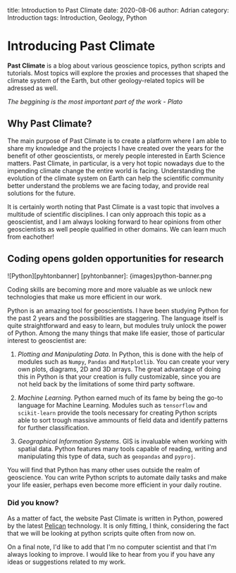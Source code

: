 title: Introduction to Past Climate
date: 2020-08-06
author: Adrian
category: Introduction
tags: Introduction, Geology, Python

# Introducing Past Climate

**Past Climate** is a blog about various geoscience topics, python scripts and tutorials. Most topics will explore the proxies and processes that shaped the climate system of the Earth, but other geology-related topics will be adressed as well. 

*The beggining is the most important part of the work - Plato*

## Why Past Climate?

The main purpose of Past Climate is to create a platform where I am able to share my knowledge and the projects I have created over the years for the benefit of other geoscientists, or merely people interested in Earth Science matters. Past Climate, in particular, is a very hot topic nowadays due to the impending climate change the entire world is facing. Understanding the evolution of the climate system on Earth can help the scientific community better understand the problems we are facing today, and provide real solutions for the future.

It is certainly worth noting that Past Climate is a vast topic that involves a multitude of scientific disciplines. I can only approach this topic as a geoscientist, and I am always looking forward to hear opinions from other geoscientists as well people qualified in other domains. We can learn much from eachother!

## Coding opens golden opportunities for research

![Python][pyhtonbanner]
[pyhtonbanner]: {images}python-banner.png

Coding skills are becoming more and more valuable as we unlock new technologies that make us more efficient in our work. 

Python is an amazing tool for geoscientists. I have been studying Python for the past 2 years and the possibilities are staggering. The language itself is quite straightforward and easy to learn, but modules truly unlock the power of Python. Among the many things that make life easier, those of particular interest to geoscientist are:

   1. *Plotting and Manipulating Data*. In Python, this is done with the help of modules such as `Numpy`, `Pandas` and `Matplotlib`. You can create your very own plots, diagrams, 2D and 3D arrays. The great advantage of doing this in Python is that your creation is fully customizable, since you are not held back by the limitations of some third party software. 

   2. *Machine Learning*. Python earned much of its fame by being the go-to language for Machine Learning. Modules such as `tensorflow` and `scikit-learn` provide the tools necessary for creating Python scripts able to sort trough massive ammounts of field data and identify patterns for further classification.

   3. *Geographical Information Systems*. GIS is invaluable when working with spatial data. Python features many tools capable of reading, writing and manipulating this type of data, such as `geopandas` and `pyproj`.

You will find that Python has many other uses outside the realm of geoscience. You can write Python scripts to automate daily tasks and make your life easier, perhaps even become more efficient in your daily routine.

### Did you know? ###

As a matter of fact, the website Past Climate is written in Python, powered by the latest [Pelican](https://github.com/getpelican/pelican) technology. It is only fitting, I think, considering the fact that we will be looking at python scripts quite often from now on. 

On a final note, I'd like to add that I'm no computer scientist and that I'm always looking to improve. I would like to hear from you if you have any ideas or suggestions related to my work.

